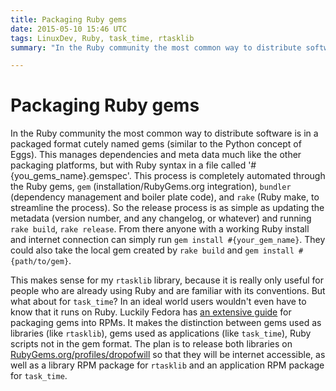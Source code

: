 ```yaml
---
title: Packaging Ruby gems
date: 2015-05-10 15:46 UTC
tags: LinuxDev, Ruby, task_time, rtasklib
summary: "In the Ruby community the most common way to distribute software is in a packaged format cutely named gems (similar to the Python concept of Eggs). This manages dependencies and meta data much like the other packaging platforms, but with Ruby syntax in a file called '#{you_gems_name}.gemspec'. This process is completely automated through the Ruby gems, `gem` (installation/RubyGems.org integration), `bundler` (dependency management and boiler plate code), and `rake` (Ruby make, to streamline the process)."

---
```


# Packaging Ruby gems

In the Ruby community the most common way to distribute software is in a packaged format cutely named gems (similar to the Python concept of Eggs). This manages dependencies and meta data much like the other packaging platforms, but with Ruby syntax in a file called '#{you_gems_name}.gemspec'. This process is completely automated through the Ruby gems, `gem` (installation/RubyGems.org integration), `bundler` (dependency management and boiler plate code), and `rake` (Ruby make, to streamline the process). So the release process is as simple as updating the metadata (version number, and any changelog, or whatever) and running `rake build`, `rake release`. From there anyone with a working Ruby install and internet connection can simply run `gem install #{your_gem_name}`. They could also take the local gem created by `rake build` and `gem install #{path/to/gem}`.

This makes sense for my `rtasklib` library, because it is really only useful for people who are already using Ruby and are familiar with its conventions. But what about for `task_time`? In an ideal world users wouldn't even have to know that it runs on Ruby. Luckily Fedora has [an extensive guide](https://fedoraproject.org/wiki/Packaging:Ruby?rd=Packaging/Ruby) for packaging gems into RPMs. It makes the distinction between gems used as libraries (like `rtasklib`), gems used as applications (like `task_time`), Ruby scripts not in the gem format. The plan is to release both libraries on [RubyGems.org/profiles/dropofwill](https://rubygems.org/profiles/dropofwill) so that they will be internet accessible, as well as a library RPM package for `rtasklib` and an application RPM package for `task_time`.
